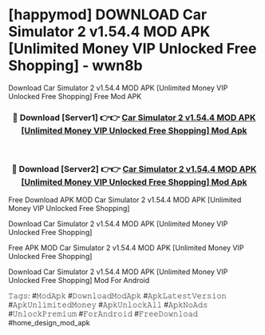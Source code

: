 # [happymod] DOWNLOAD Car Simulator 2 v1.54.4 MOD APK [Unlimited Money VIP Unlocked Free Shopping] - wwn8b
Download Car Simulator 2 v1.54.4 MOD APK [Unlimited Money VIP Unlocked Free Shopping] Free Mod APK

<div align="center">
<h3>🔴 Download [Server1] 👉👉 <a href="https://apk-comot.site?title=Car_Simulator_2_v1.54.4_MOD_APK_[Unlimited_Money_VIP_Unlocked_Free_Shopping]">Car Simulator 2 v1.54.4 MOD APK [Unlimited Money VIP Unlocked Free Shopping] Mod Apk</a></h3><br>

<h3>🔴 Download [Server2] 👉👉 <a href="https://apk-comot.site?title=Car_Simulator_2_v1.54.4_MOD_APK_[Unlimited_Money_VIP_Unlocked_Free_Shopping]">Car Simulator 2 v1.54.4 MOD APK [Unlimited Money VIP Unlocked Free Shopping] Mod Apk</a></h3>
</div>


Free Download APK MOD Car Simulator 2 v1.54.4 MOD APK [Unlimited Money VIP Unlocked Free Shopping]

Download Car Simulator 2 v1.54.4 MOD APK [Unlimited Money VIP Unlocked Free Shopping] 

Free APK MOD Car Simulator 2 v1.54.4 MOD APK [Unlimited Money VIP Unlocked Free Shopping] 

Download Car Simulator 2 v1.54.4 MOD APK [Unlimited Money VIP Unlocked Free Shopping] Mod For Android

𝚃𝚊𝚐𝚜: #𝙼𝚘𝚍𝙰𝚙𝚔 #𝙳𝚘𝚠𝚗𝚕𝚘𝚊𝚍𝙼𝚘𝚍𝙰𝚙𝚔 #𝙰𝚙𝚔𝙻𝚊𝚝𝚎𝚜𝚝𝚅𝚎𝚛𝚜𝚒𝚘𝚗 #𝙰𝚙𝚔𝚄𝚗𝚕𝚒𝚖𝚒𝚝𝚎𝚍𝙼𝚘𝚗𝚎𝚢 #𝙰𝚙𝚔𝚄𝚗𝚕𝚘𝚌𝚔𝙰𝚕𝚕 #𝙰𝚙𝚔𝙽𝚘𝙰𝚍𝚜 #𝚄𝚗𝚕𝚘𝚌𝚔𝙿𝚛𝚎𝚖𝚒𝚞𝚖 #𝙵𝚘𝚛𝙰𝚗𝚍𝚛𝚘𝚒𝚍 #𝙵𝚛𝚎𝚎𝙳𝚘𝚠𝚗𝚕𝚘𝚊𝚍 #home_design_mod_apk